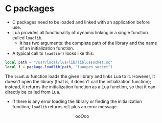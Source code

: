 # C packages

* C packages need to be loaded and linked with an application before use.
* Lua provides all functionality of dynamic linking in a single function called `loadlib`.
	* It has two arguments: the complete path of the library and the name of an initialization function.
* A typical call to `loadlib()` looks like this:
```lua
local path = "/usr/local/lua/lib/libluasocket.so"
local f = package.loadlib(path, "luaopen_socket")
```
The `loadlib` function loads the given library and links Lua to it. However, it doesn't open the library (that is, it doesn't call the initialization function); instead, it returns the initialization function as a Lua function, so that it can directly be called from Lua.
* If there is any error loading the library or finding the initialization function, `loadlib` returns `nil` plus an error message.

<p align="center">
ooOoo
</p>
